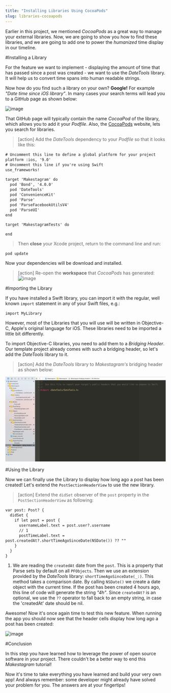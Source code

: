 ```yaml
---
title: "Installing Libraries Using CocoaPods"
slug: libraries-cocoapods
---
```


Earlier in this project, we mentioned _CocoaPods_ as a great way to manage your external libraries. Now, we are going to show you how to find these libraries, and we are going to add one to power the _humanized_ time display in our timeline.


#Installing a Library

For the feature we want to implement - displaying the amount of time that has passed since a post was created - we want to use the _DateTools_ library.
It will help us to convert time spans into human readable strings.

Now how do you find such a library on your own? **Google!** For example _"Date time since iOS library"_. In many cases your search terms will lead you to a GitHub page as shown below:

![image](finding_library.png)

That GitHub page will typically contain the name _CocoaPod_ of the library, which allows you to add it your _Podfile_. Also, the [CocoaPods](https://cocoapods.org) website, lets you search for libraries.


> [action]
> Add the _DateTools_ dependency to your _Podfile_ so that it looks like this:
>
    # Uncomment this line to define a global platform for your project
    platform :ios, '9.0'
    # Uncomment this line if you're using Swift
    use_frameworks!
>
    target 'Makestagram' do
      pod 'Bond', '4.0.0'
      pod 'DateTools'
      pod 'ConvenienceKit'
      pod 'Parse'
      pod 'ParseFacebookUtilsV4'
      pod 'ParseUI'
    end
>
    target 'MakestagramTests' do
>
    end

> Then **close** your Xcode project, return to the command line and run:
>
    pod update

Now your dependencies will be download and installed.

> [action]
>  Re-open the **workspace** that _CocoaPods_ has generated:
> ![image](workspace.png)

#Importing the Library

If you have installed a Swift library, you can import it with the regular, well known `import` statement in any of your Swift files, e.g.:

    import MyLibrary

However, most of the Libraries that you will use will be written in Objective-C, Apple's original language for iOS. These libraries need to be imported a little bit differently.

To import Objective-C libraries, you need to add them to a _Bridging Header_. Our template project already comes with such a bridging header, so let's add the _DateTools_ library to it.

> [action]
> Add the _DateTools_ library to _Makestagram's_ bridging header as shown below:

![image](add_lib.png)

#Using the Library

Now we can finally use the Library to display how long ago a post has been created!
Let's extend the `PostSectionHeaderView` to use the new library.

> [action]
> Extend the `didSet` observer of the `post` property in the `PostSectionHeaderView` as following:
>
    var post: Post? {
      didSet {
        if let post = post {
          usernameLabel.text = post.user?.username
          // 1
          postTimeLabel.text = post.createdAt?.shortTimeAgoSinceDate(NSDate()) ?? ""
        }
      }
    }

1. We are reading the `createdAt` date from the `post`. This is a property that Parse sets by default on all `PFObjects`. Then we use an extension provided by the _DateTools_ library: `shortTimeAgoSinceDate(_:)`. This method takes a comparison date. By calling `NSDate()` we create a date object with the current time. If the post has been created 4 hours ago, this line of code will generate the string _"4h"_. Since `createdAt?` is an optional, we use the `??` operator to fall back to an empty string, in case the 'createdAt' date should be nil.

Awesome! Now it's once again time to test this new feature. When running the app you should now see that the header cells display how long ago a post has been created:

![image](working.png)

#Conclusion

In this step you have learned how to leverage the power of open source software in your project. There couldn't be a better way to end this _Makestagram_ tutorial!

Now it's time to take everything you have learned and build your very own app! And always remember: some developer might already have solved your problem for you. The answers are at your fingertips!

